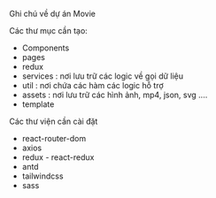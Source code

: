 Ghi chú về dự án Movie

Các thư mục cần tạo:

- Components
- pages
- redux
- services : nơi lưu trữ các logic về gọi dữ liệu
- util : nơi chứa các hàm các logic hỗ trợ
- assets : nơi lưu trữ các hình ảnh, mp4, json, svg ....
- template

Các thư viện cần cài đặt

- react-router-dom
- axios
- redux - react-redux
- antd
- tailwindcss
- sass
